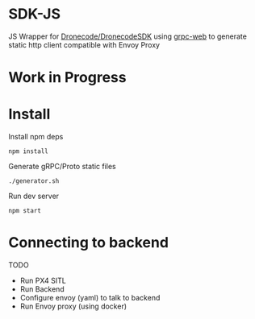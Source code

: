# SDK-JS

JS Wrapper for [Dronecode/DronecodeSDK](https://github.com/dronecode/dronecodesdk) using [grpc-web](https://github.com/grpc/grpc-web) to generate static http client compatible with Envoy Proxy

# Work in Progress

# Install

Install npm deps

```
npm install
```

Generate gRPC/Proto static files
```
./generator.sh
```

Run dev server

```
npm start
```

# Connecting to backend
TODO

* Run PX4 SITL
* Run Backend
* Configure envoy (yaml) to talk to backend
* Run Envoy proxy (using docker)
